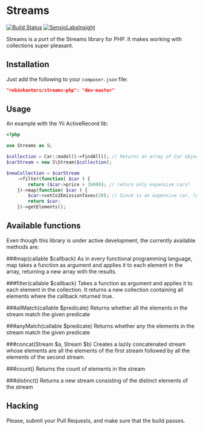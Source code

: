 Streams
=======
[![Build Status](https://travis-ci.org/robinkanters/streams-php.png?branch=master)](https://travis-ci.org/robinkanters/streams-php)
[![SensioLabsInsight](https://insight.sensiolabs.com/projects/b4707079-cd47-4d91-b0c2-92e8b92b5f21/big.png)](https://insight.sensiolabs.com/projects/b4707079-cd47-4d91-b0c2-92e8b92b5f21)

Streams is a port of the Streams library for PHP. It makes working with collections super pleasant.

Installation
------------
Just add the following to your `composer.json` file:
```json
"robinkanters/streams-php": "dev-master"
```


Usage
-----
An example with the Yii ActiveRecord lib:

```php
<?php

use Streams as S;

$collection = Car::model()->findAll(); // Returns an array of Car objects
$carStream = new S\Stream($collection);

$newCollection = $carStream
    ->filter(function( $car ) {
		return ($car->price > 36000); // return only expensive cars!
	})->map(function( $car ) {
		$car->setCo2EmissionTaxes(20); // Since is an expensive car, lets make the people who drive it more poor :D
		return $car;
	})->getElements();
```

Available functions
-------------------
Even though this library is under active development, the currently available
methods are:

###map(callable $callback)
As in every functional programming language, map takes a function as argument
and applies it to each element in the array, returning a new array with the
results.

###filter(callable $callback)
Takes a function as argument and applies it to each element in the collection.
It returns a new collection containing all elements where the callback returned
true.

###allMatch(callable $predicate)
Returns whether all the elements in the stream match the given predicate

###anyMatch(callable $predicate)
Returns whether any the elements in the stream match the given predicate

###concat(Stream $a, Stream $b)
Creates a lazily concatenated stream whose elements are all the elements of the
first stream followed by all the elements of the second stream.

###count()
Returns the count of elements in the stream

###distinct()
Returns a new stream consisting of the distinct elements of the stream

Hacking
-------
Please, submit your Pull Requests, and make sure that the build passes.
